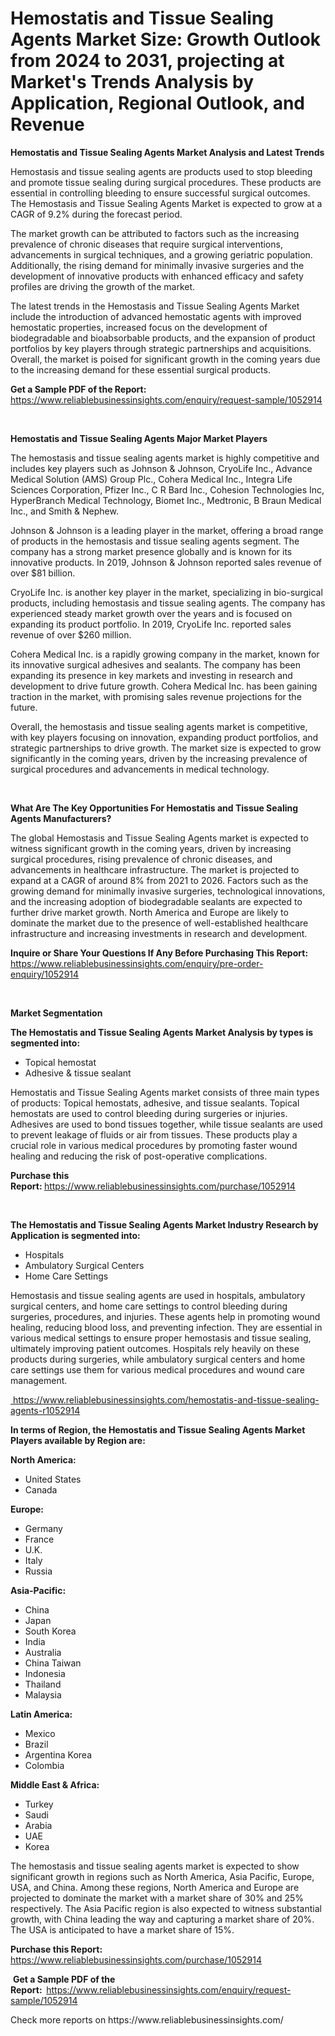 <p><h1>Hemostatis and Tissue Sealing Agents Market Size: Growth Outlook from 2024 to 2031, projecting at Market's Trends Analysis by Application, Regional Outlook, and Revenue</h1></p><p><strong>Hemostatis and Tissue Sealing Agents Market Analysis and Latest Trends</strong></p>
<p><p>Hemostasis and tissue sealing agents are products used to stop bleeding and promote tissue sealing during surgical procedures. These products are essential in controlling bleeding to ensure successful surgical outcomes. The Hemostasis and Tissue Sealing Agents Market is expected to grow at a CAGR of 9.2% during the forecast period.</p><p>The market growth can be attributed to factors such as the increasing prevalence of chronic diseases that require surgical interventions, advancements in surgical techniques, and a growing geriatric population. Additionally, the rising demand for minimally invasive surgeries and the development of innovative products with enhanced efficacy and safety profiles are driving the growth of the market.</p><p>The latest trends in the Hemostasis and Tissue Sealing Agents Market include the introduction of advanced hemostatic agents with improved hemostatic properties, increased focus on the development of biodegradable and bioabsorbable products, and the expansion of product portfolios by key players through strategic partnerships and acquisitions. Overall, the market is poised for significant growth in the coming years due to the increasing demand for these essential surgical products.</p></p>
<p><strong>Get a Sample PDF of the Report:&nbsp;</strong> <a href="https://www.reliablebusinessinsights.com/enquiry/request-sample/1052914">https://www.reliablebusinessinsights.com/enquiry/request-sample/1052914</a></p>
<p>&nbsp;</p>
<p><strong>Hemostatis and Tissue Sealing Agents Major Market Players</strong></p>
<p><p>The hemostasis and tissue sealing agents market is highly competitive and includes key players such as Johnson & Johnson, CryoLife Inc., Advance Medical Solution (AMS) Group Plc., Cohera Medical Inc., Integra Life Sciences Corporation, Pfizer Inc., C R Bard Inc., Cohesion Technologies Inc, HyperBranch Medical Technology, Biomet Inc., Medtronic, B Braun Medical Inc., and Smith & Nephew.</p><p>Johnson & Johnson is a leading player in the market, offering a broad range of products in the hemostasis and tissue sealing agents segment. The company has a strong market presence globally and is known for its innovative products. In 2019, Johnson & Johnson reported sales revenue of over $81 billion.</p><p>CryoLife Inc. is another key player in the market, specializing in bio-surgical products, including hemostasis and tissue sealing agents. The company has experienced steady market growth over the years and is focused on expanding its product portfolio. In 2019, CryoLife Inc. reported sales revenue of over $260 million.</p><p>Cohera Medical Inc. is a rapidly growing company in the market, known for its innovative surgical adhesives and sealants. The company has been expanding its presence in key markets and investing in research and development to drive future growth. Cohera Medical Inc. has been gaining traction in the market, with promising sales revenue projections for the future.</p><p>Overall, the hemostasis and tissue sealing agents market is competitive, with key players focusing on innovation, expanding product portfolios, and strategic partnerships to drive growth. The market size is expected to grow significantly in the coming years, driven by the increasing prevalence of surgical procedures and advancements in medical technology.</p></p>
<p>&nbsp;</p>
<p><strong>What Are The Key Opportunities For Hemostatis and Tissue Sealing Agents Manufacturers?</strong></p>
<p><p>The global Hemostasis and Tissue Sealing Agents market is expected to witness significant growth in the coming years, driven by increasing surgical procedures, rising prevalence of chronic diseases, and advancements in healthcare infrastructure. The market is projected to expand at a CAGR of around 8% from 2021 to 2026. Factors such as the growing demand for minimally invasive surgeries, technological innovations, and the increasing adoption of biodegradable sealants are expected to further drive market growth. North America and Europe are likely to dominate the market due to the presence of well-established healthcare infrastructure and increasing investments in research and development.</p></p>
<p><strong>Inquire or Share Your Questions If Any Before Purchasing This Report:</strong> <a href="https://www.reliablebusinessinsights.com/enquiry/pre-order-enquiry/1052914">https://www.reliablebusinessinsights.com/enquiry/pre-order-enquiry/1052914</a></p>
<p>&nbsp;</p>
<p><strong>Market Segmentation</strong></p>
<p><strong>The Hemostatis and Tissue Sealing Agents Market Analysis by types is segmented into:</strong></p>
<p><ul><li>Topical hemostat</li><li>Adhesive & tissue sealant</li></ul></p>
<p><p>Hemostatis and Tissue Sealing Agents market consists of three main types of products: Topical hemostats, adhesive, and tissue sealants. Topical hemostats are used to control bleeding during surgeries or injuries. Adhesives are used to bond tissues together, while tissue sealants are used to prevent leakage of fluids or air from tissues. These products play a crucial role in various medical procedures by promoting faster wound healing and reducing the risk of post-operative complications.</p></p>
<p><strong>Purchase this Report:&nbsp;</strong><a href="https://www.reliablebusinessinsights.com/purchase/1052914">https://www.reliablebusinessinsights.com/purchase/1052914</a></p>
<p>&nbsp;</p>
<p><strong>The Hemostatis and Tissue Sealing Agents Market Industry Research by Application is segmented into:</strong></p>
<p><ul><li>Hospitals</li><li>Ambulatory Surgical Centers</li><li>Home Care Settings</li></ul></p>
<p><p>Hemostasis and tissue sealing agents are used in hospitals, ambulatory surgical centers, and home care settings to control bleeding during surgeries, procedures, and injuries. These agents help in promoting wound healing, reducing blood loss, and preventing infection. They are essential in various medical settings to ensure proper hemostasis and tissue sealing, ultimately improving patient outcomes. Hospitals rely heavily on these products during surgeries, while ambulatory surgical centers and home care settings use them for various medical procedures and wound care management.</p></p>
<p><a href="https://www.reliablebusinessinsights.com/hemostatis-and-tissue-sealing-agents-r1052914">&nbsp;https://www.reliablebusinessinsights.com/hemostatis-and-tissue-sealing-agents-r1052914</a></p>
<p><strong>In terms of Region, the Hemostatis and Tissue Sealing Agents Market Players available by Region are:</strong></p>
<p>
    <p> <strong> North America: </strong>
        <ul>
            <li>United States</li>
            <li>Canada</li>
        </ul>
        </p> 
    <p> <strong> Europe: </strong>
        <ul>
            <li>Germany</li>
            <li>France</li>
            <li>U.K.</li>
            <li>Italy</li>
            <li>Russia</li>
        </ul>
        </p> 
    <p> <strong> Asia-Pacific: </strong>
        <ul>
            <li>China</li>
            <li>Japan</li>
            <li>South Korea</li>
            <li>India</li>
            <li>Australia</li>
            <li>China Taiwan</li>
            <li>Indonesia</li>
            <li>Thailand</li>
            <li>Malaysia</li>
        </ul>
        </p> 
    <p> <strong> Latin America: </strong>
        <ul>
            <li>Mexico</li>
            <li>Brazil</li>
            <li>Argentina Korea</li>
            <li>Colombia</li>
        </ul>
        </p> 
    <p> <strong> Middle East & Africa: </strong>
        <ul>
            <li>Turkey</li>
            <li>Saudi</li>
            <li>Arabia</li>
            <li>UAE</li>
            <li>Korea</li>
        </ul>
    </p>
    </p>
<p><p>The hemostasis and tissue sealing agents market is expected to show significant growth in regions such as North America, Asia Pacific, Europe, USA, and China. Among these regions, North America and Europe are projected to dominate the market with a market share of 30% and 25% respectively. The Asia Pacific region is also expected to witness substantial growth, with China leading the way and capturing a market share of 20%. The USA is anticipated to have a market share of 15%.</p></p>
<p><strong>Purchase this Report: </strong><a href="https://www.reliablebusinessinsights.com/purchase/1052914">https://www.reliablebusinessinsights.com/purchase/1052914</a></p>
<p>&nbsp;<strong>Get a Sample PDF of the Report:&nbsp;&nbsp;</strong><a href="https://www.reliablebusinessinsights.com/enquiry/request-sample/1052914">https://www.reliablebusinessinsights.com/enquiry/request-sample/1052914</a></p>
<p><strong></strong></p>
<p>Check more reports on https://www.reliablebusinessinsights.com/</p>